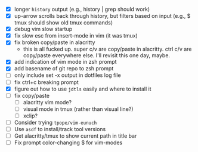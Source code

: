 - [x] longer `history` output (e.g., history | grep <old-command-here> should work)
- [x] up-arrow scrolls back through history, but filters based on input (e.g., $ tmux should show old tmux commands)
- [x] debug vim slow startup
- [x] fix slow esc from insert-mode in vim (it was tmux)
- [x] fix broken copy/paste in alacritty
  - this is all fucked up. super c/v are copy/paste in alacritty. ctrl c/v are copy/paste everywhere else. I'll revisit this one day, maybe.
- [x] add indication of vim mode in zsh prompt
- [x] add basename of git repo to zsh prompt
- [ ] only include set -x output in dotfiles log file
- [ ] fix ctrl+c breaking prompt
- [x] figure out how to use `jdtls` easily and where to install it
- [ ] fix copy/paste
  - [ ] alacritty vim mode? 
  - [ ] visual mode in tmux (rather than visual line?)
  - [ ] xclip?
- [ ] Consider trying `tpope/vim-eunuch`
- [ ] Use `asdf` to install/track tool versions
- [ ] Get alacritty/tmux to show current path in title bar
- [ ] Fix prompt color-changing $ for vim-modes
